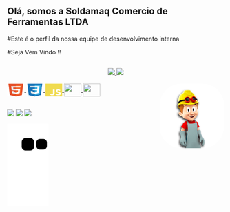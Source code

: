 ## Olá, somos a Soldamaq Comercio de Ferramentas LTDA

#Este é o perfil da nossa equipe de desenvolvimento interna

#Seja Vem Vindo !!

##
<div align="center">
  <a href="https://github.com/SoldamaqDevs">
  <img height="160em" src="https://github-readme-stats.vercel.app/api?username=SoldamaqDevs&show_icons=true&theme=dracula&include_all_commits=true&count_private=true"/>
  <img height="160em" src="https://github-readme-stats.vercel.app/api/top-langs/?username=SoldamaqDevs&layout=compact&langs_count=7&theme=dracula&include_all_commits=true&count_private=true"/>
 
</div>

<div style="display: inline_block"><br>
  <img align="center" height="30" width="40" src="https://raw.githubusercontent.com/devicons/devicon/master/icons/html5/html5-original.svg">
  <img align="center" height="30" width="40" src="https://raw.githubusercontent.com/devicons/devicon/master/icons/css3/css3-original.svg">
  <img align="center" height="30" width="40" src="https://raw.githubusercontent.com/devicons/devicon/master/icons/javascript/javascript-plain.svg">
  <img align="center" height="30" width="40" src="https://cdn.jsdelivr.net/gh/devicons/devicon/icons/flutter/flutter-original.svg">
  <img align="center" height="30" width="40" src="https://cdn.jsdelivr.net/gh/devicons/devicon/icons/java/java-original.svg">
  <img align="right" height="150" style="border-radius:50px;" src="./img/icone-soldinha.png">
</div>

##

<div> 
  <a href="https://www.instagram.com/soldamaq/" target="_blank"><img src="https://img.shields.io/badge/-Instagram-%23E4405F?style=for-the-badge&logo=instagram&logoColor=white" target="_blank"></a>
  <a href = "mailto:ti@soldamaq.cm.br"><img src="https://img.shields.io/badge/-Gmail-%23333?style=for-the-badge&logo=gmail&logoColor=white" target="_blank"></a>
  <a href="https://www.linkedin.com/company/soldamaq/" target="_blank"><img src="https://img.shields.io/badge/-LinkedIn-%230077B5?style=for-the-badge&logo=linkedin&logoColor=white" target="_blank"></a>

![Snake animation](https://github.com/SoldamaqDevs/SoldamaqDevs/blob/output/github-contribution-grid-snake.svg)

</div>
